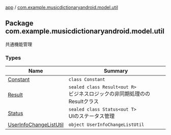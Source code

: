 [app](../index.md) / [com.example.musicdictionaryandroid.model.util](./index.md)

## Package com.example.musicdictionaryandroid.model.util

共通機能管理

### Types

| Name | Summary |
|---|---|
| [Constant](-constant/index.md) | `class Constant` |
| [Result](-result/index.md) | `sealed class Result<out R>`<br>ビジネスロジックの非同期処理ののResultクラス |
| [Status](-status/index.md) | `sealed class Status<out T>`<br>UIのステータス管理 |
| [UserInfoChangeListUtil](-user-info-change-list-util/index.md) | `object UserInfoChangeListUtil` |
